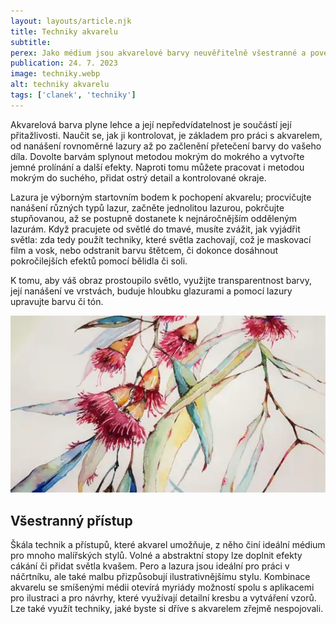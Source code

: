 ```yaml
---
layout: layouts/article.njk
title: Techniky akvarelu
subtitle:
perex: Jako médium jsou akvarelové barvy neuvěřitelně všestranné a povedou vás od jednoduchých lazur až ke smíšeným médiím a texturovaným povrchům, jež se hodí pro mnoho malířských stylů a námětů. Díky plynulému a transparentnímu charakteru se akvarel snadno nanáší expresivními tahy a vytváří malby, kde se barvy prolínají a souvisle splývají s třpytivou luminozitou.
publication: 24. 7. 2023
image: techniky.webp
alt: techniky akvarelu
tags: ['clanek', 'techniky']
---
```


Akvarelová barva plyne lehce a její nepředvídatelnost je součástí její přitažlivosti. Naučit se, jak ji kontrolovat, je základem pro práci s akvarelem, od nanášení rovnoměrné lazury až po začlenění přetečení barvy do vašeho díla. Dovolte barvám splynout metodou mokrým do mokrého a vytvořte jemné prolínání a další efekty. Naproti tomu můžete pracovat i metodou mokrým do suchého, přidat ostrý detail a kontrolované okraje.





Lazura je výborným startovním bodem k pochopení akvarelu; procvičujte nanášení různých typů lazur, začněte jednolitou lazurou, pokrčujte stupňovanou, až se postupně dostanete k nejnáročnějším odděleným lazurám. Když pracujete od světlé do tmavé, musíte zvážit, jak vyjádřit světla: zda tedy použít techniky, které světla zachovají, což je maskovací film a vosk, nebo odstranit barvu štětcem, či dokonce dosáhnout pokročilejších efektů pomocí bělidla či soli.

K tomu, aby váš obraz prostoupilo světlo, využijte transparentnost barvy, její nanášení ve vrstvách, buduje hloubku glazurami a pomocí lazury upravujte barvu či tón.


<img class="img-md" src="/clanky/images/plant.webp" alt="příroda">

## Všestranný přístup

Škála technik a přístupů, které akvarel umožňuje, z něho činí ideální médium pro mnoho malířských stylů. Volné a abstraktní stopy lze doplnit efekty cákání či přidat světla kvašem. Pero a lazura jsou ideální pro práci v náčrtníku, ale také malbu přizpůsobují ilustrativnějšímu stylu. Kombinace akvarelu se smíšenými médii otevírá myriády možností spolu s aplikacemi pro ilustraci a pro návrhy, které využívají detailní kresbu a vytváření vzorů. Lze také využít techniky, jaké byste si dříve s akvarelem zřejmě nespojovali.

<div class="clear-both"></div>